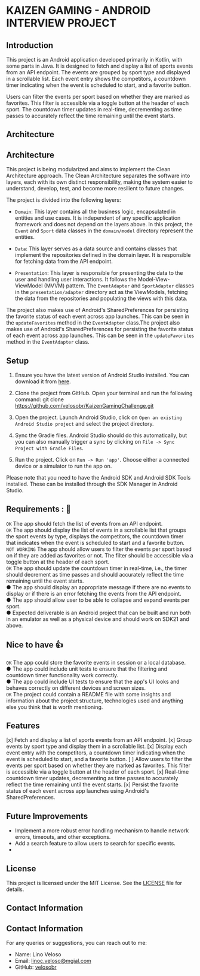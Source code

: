 # KAIZEN GAMING - ANDROID INTERVIEW PROJECT

## Introduction

This project is an Android application developed primarily in Kotlin, with some parts in Java. 
It is designed to fetch and display a list of sports events from an API endpoint. 
The events are grouped by sport type and displayed in a scrollable list. Each event entry shows the competitors, 
a countdown timer indicating when the event is scheduled to start, and a favorite button.

Users can filter the events per sport based on whether they are marked as favorites. 
This filter is accessible via a toggle button at the header of each sport. The countdown timer updates 
in real-time, decrementing as time passes to accurately reflect the time remaining until the event starts.

## Architecture

## Architecture

This project is being modularized and aims to implement the Clean Architecture approach. The Clean Architecture separates the software into layers, each with its own distinct responsibility, making the system easier to understand, develop, test, and become more resilient to future changes.

The project is divided into the following layers:

- `Domain`: This layer contains all the business logic, encapsulated in entities and use cases. It is independent of any specific application framework and does not depend on the layers above. In this project, the `Event` and `Sport` data classes in the `domain/model` directory represent the entities.

- `Data`: This layer serves as a data source and contains classes that implement the repositories defined in the domain layer. It is responsible for fetching data from the API endpoint.

- `Presentation`: This layer is responsible for presenting the data to the user and handling user interactions. It follows the Model-View-ViewModel (MVVM) pattern. The `EventAdapter` and `SportAdapter` classes in the `presentation/adapter` directory act as the ViewModels, fetching the data from the repositories and populating the views with this data.

The project also makes use of Android's SharedPreferences for persisting the favorite status of each event across app launches. This can be seen in the `updateFavorites` method in the `EventAdapter` class.The project also makes use of Android's SharedPreferences for persisting the favorite status of each event across app launches. This can be seen in the `updateFavorites` method in the `EventAdapter` class.

## Setup

1. Ensure you have the latest version of Android Studio installed. You can download it from [here](https://developer.android.com/studio).

2. Clone the project from GitHub. Open your terminal and run the following command:
git clone https://github.com/velosobr/KaizenGamingChallenge.git

3. Open the project. Launch Android Studio, click on `Open an existing Android Studio project` and select the project directory.

4. Sync the Gradle files. Android Studio should do this automatically, but you can also manually trigger a sync by clicking on `File -> Sync Project with Gradle Files`.

5. Run the project. Click on `Run -> Run 'app'`. Choose either a connected device or a simulator to run the app on.

Please note that you need to have the Android SDK and Android SDK Tools installed. These can be installed through the SDK Manager in Android Studio.

## Requirements : 📄
`OK` The app should fetch the list of events from an API endpoint.<br>
`OK` The app should display the list of events in a scrollable list that groups the sport events
by type, displays the competitors, the countdown timer that indicates when the event is
scheduled to start and a favorite button.<br>
`NOT WORKING` The app should allow users to filter the events per sport based on if they are added as
favorites or not. The filter should be accessible via a toggle button at the header of each
sport.<br>
`OK` The app should update the countdown timer in real-time, i.e., the timer should decrement
as time passes and should accurately reflect the time remaining until the event starts.<br>
● The app should display an appropriate message if there are no events to display or if
there is an error fetching the events from the API endpoint.<br>
● The app should allow user to be able to collapse and expand events per sport.<br>
● Expected deliverable is an Android project that can be built and run both in an emulator
as well as a physical device and should work on SDK21 and above.<br>

## Nice to have 👍
`OK`  The app could store the favorite events in session or a local database.<br>
● The app could include unit tests to ensure that the filtering and countdown timer
functionality work correctly.<br>
● The app could include UI tests to ensure that the app's UI looks and behaves correctly
on different devices and screen sizes.<br>
`OK` The project could contain a README file with some insights and information about the
project structure, technologies used and anything else you think that is worth
mentioning.<br>

## Features

[x] Fetch and display a list of sports events from an API endpoint.
[x] Group events by sport type and display them in a scrollable list.
[x] Display each event entry with the competitors, a countdown timer indicating when the event is scheduled to start, and a favorite button.
[ ] Allow users to filter the events per sport based on whether they are marked as favorites. This filter is accessible via a toggle button at the header of each sport.
[x] Real-time countdown timer updates, decrementing as time passes to accurately reflect the time remaining until the event starts.
[x] Persist the favorite status of each event across app launches using Android's SharedPreferences.
## Future Improvements

- Implement a more robust error handling mechanism to handle network errors, timeouts, and other exceptions.
- Add a search feature to allow users to search for specific events.
- 

## License

This project is licensed under the MIT License. See the [LICENSE](LICENSE) file for details.
## Contact Information

## Contact Information

For any queries or suggestions, you can reach out to me:

- Name: Lino Veloso
- Email: linoc.veloso@mgial.com
- GitHub: [velosobr](https://github.com/velosobr)